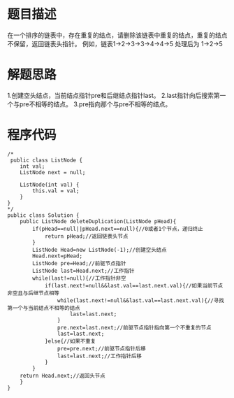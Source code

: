 # 题目描述
在一个排序的链表中，存在重复的结点，请删除该链表中重复的结点，重复的结点不保留，返回链表头指针。 例如，链表1->2->3->3->4->4->5 处理后为 1->2->5
# 解题思路
1.创建空头结点，当前结点指针pre和后继结点指针last。
2.last指针向后搜索第一个与pre不相等的结点。
3.pre指向那个与pre不相等的结点。
# 程序代码
```
/*
 public class ListNode {
    int val;
    ListNode next = null;

    ListNode(int val) {
        this.val = val;
    }
}
*/
public class Solution {
    public ListNode deleteDuplication(ListNode pHead){
        if(pHead==null||pHead.next==null){//0或者1个节点，递归终止
            return pHead;//返回链表头节点
        }
        ListNode Head=new ListNode(-1);//创建空头结点
        Head.next=pHead;
        ListNode pre=Head;//前驱节点指针
        ListNode last=Head.next;//工作指针
        while(last!=null){//工作指针非空
            if(last.next!=null&&last.val==last.next.val){//如果当前节点非空且与后继节点相等
                while(last.next!=null&&last.val==last.next.val){//寻找第一个与当前结点不相等的结点
                    last=last.next;
                }
                pre.next=last.next;//前驱节点指针指向第一个不重复的节点
                last=last.next;
            }else{//如果不重复
                pre=pre.next;//前驱节点指针后移
                last=last.next;//工作指针后移
            }
        }
    return Head.next;//返回头节点
    }
}
```
